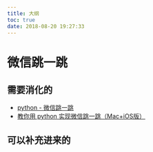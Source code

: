 ```yaml
---
title: 大纲
toc: true
date: 2018-08-20 19:27:33
---
```


# 微信跳一跳





## 需要消化的

- [python - 微信跳一跳](https://www.cnblogs.com/tester-go/p/8214691.html)
- [教你用 python 实现微信跳一跳（Mac+iOS版）](https://www.jb51.net/article/132114.htm?_=1515124664)


## 可以补充进来的

